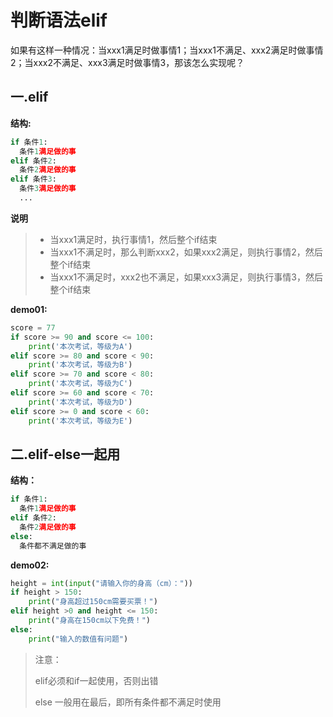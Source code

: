 # 判断语法elif

如果有这样一种情况：当xxx1满足时做事情1；当xxx1不满足、xxx2满足时做事情2；当xxx2不满足、xxx3满足时做事情3，那该怎么实现呢？

## 一.elif

**结构:**

```python
if 条件1:
  条件1满足做的事
elif 条件2:
  条件2满足做的事
elif 条件3:
  条件3满足做的事
  ...
```

**说明**

> - 当xxx1满足时，执行事情1，然后整个if结束
> - 当xxx1不满足时，那么判断xxx2，如果xxx2满足，则执行事情2，然后整个if结束
> - 当xxx1不满足时，xxx2也不满足，如果xxx3满足，则执行事情3，然后整个if结束

**demo01:**

```python
score = 77
if score >= 90 and score <= 100:
    print('本次考试，等级为A')
elif score >= 80 and score < 90:
    print('本次考试，等级为B')
elif score >= 70 and score < 80:
    print('本次考试，等级为C')
elif score >= 60 and score < 70:
    print('本次考试，等级为D')
elif score >= 0 and score < 60:
    print('本次考试，等级为E')
```

## 二.elif-else一起用

**结构：**

```python
if 条件1:
  条件1满足做的事
elif 条件2:
  条件2满足做的事
else:
  条件都不满足做的事
```

**demo02:**

```python
height = int(input("请输入你的身高（cm）："))
if height > 150:
    print("身高超过150cm需要买票！")
elif height >0 and height <= 150:
    print("身高在150cm以下免费！")
else:
    print("输入的数值有问题")
```

> 注意：
>
> elif必须和if一起使用，否则出错
>
> else 一般用在最后，即所有条件都不满足时使用